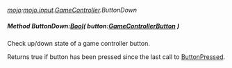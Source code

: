_[mojo](../../modules/mojo/mojo-module.md):[mojo.input](../../modules/mojo/mojo-input.md).[GameController](../../modules/mojo/mojo-input-gamecontroller.md).ButtonDown_
##### Method ButtonDown:[Bool](../../modules/wonkey/wonkey-types-bool.md)( button:[GameControllerButton](../../modules/mojo/mojo-input-gamecontrollerbutton.md) )
Check up/down state of a game controller button.

Returns true if button has been pressed since the last call to [ButtonPressed](mojo-input-gamecontroller-buttonpressed.md).

